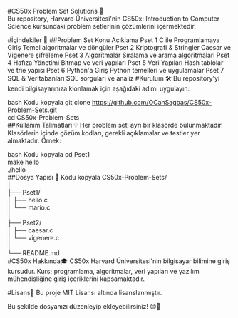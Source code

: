 
#CS50x Problem Set Solutions 📘  
Bu repository, Harvard Üniversitesi'nin CS50x: Introduction to Computer Science kursundaki problem setlerinin çözümlerini içermektedir.

#İçindekiler 🚀
##Problem Set	Konu	Açıklama
Pset 1	C ile Programlamaya Giriş	Temel algoritmalar ve döngüler
Pset 2	Kriptografi & Stringler	Caesar ve Vigenere şifreleme
Pset 3	Algoritmalar	Sıralama ve arama algoritmaları
Pset 4	Hafıza Yönetimi	Bitmap ve veri yapıları
Pset 5	Veri Yapıları	Hash tablolar ve trie yapısı
Pset 6	Python'a Giriş	Python temelleri ve uygulamalar
Pset 7	SQL & Veritabanları	SQL sorguları ve analiz
#Kurulum 🛠️
Bu repository'yi kendi bilgisayarınıza klonlamak için aşağıdaki adımı uygulayın:

bash
Kodu kopyala
git clone https://github.com/OCanSagbas/CS50x-Problem-Sets.git  
cd CS50x-Problem-Sets  
##Kullanım Talimatları 💡 
Her problem seti ayrı bir klasörde bulunmaktadır.
Klasörlerin içinde çözüm kodları, gerekli açıklamalar ve testler yer almaktadır.
Örnek:

bash
Kodu kopyala
cd Pset1  
make hello  
./hello  
##Dosya Yapısı 📂 
Kodu kopyala
CS50x-Problem-Sets/  
│  
├── Pset1/  
│   ├── hello.c  
│   └── mario.c  
│  
├── Pset2/  
│   ├── caesar.c  
│   └── vigenere.c  
│  
└── README.md  
 #CS50x Hakkında🎓
CS50x Harvard Üniversitesi'nin bilgisayar bilimine giriş kursudur. Kurs; programlama, algoritmalar, veri yapıları ve yazılım mühendisliğine giriş içeriklerini kapsamaktadır.

 #Lisans📜
Bu proje MIT Lisansı altında lisanslanmıştır.

Bu şekilde dosyanızı düzenleyip ekleyebilirsiniz! 😊🚀
